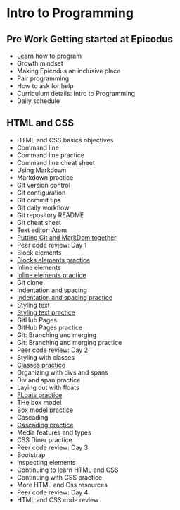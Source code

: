 # Intro to Programming
## Pre Work Getting started at Epicodus
- Learn how to program
- Growth mindset
- Making Epicodus an inclusive place
- Pair programming
- How to ask for help
- Curriculum details: Intro to Programming
- Daily schedule

## HTML and CSS
- HTML and CSS basics objectives
- Command line
- Command line practice
- Command line cheat sheet
- Using Markdown
- Markdown practice
- Git version control
- Git configuration
- Git commit tips
- Git daily workflow
- Git repository README
- Git cheat sheet
- Text editor: Atom
- [Putting Git and MarkDom together](https://github.com/SonyaMoisset/CODECAMP-Epicodus/tree/master/introToProgramming/HTMLandCSS)
- Peer code review: Day 1
- Block elements
- [Blocks elements practice](https://github.com/SonyaMoisset/CODECAMP-Epicodus/tree/master/introToProgramming/HTMLandCSS/MyFirstWebsite)
- Inline elements
- [Inline elements practice](https://github.com/SonyaMoisset/CODECAMP-Epicodus/tree/master/introToProgramming/HTMLandCSS/MyFirstWebsite)
- Git clone
- Indentation and spacing
- [Indentation and spacing practice](https://github.com/SonyaMoisset/CODECAMP-Epicodus/tree/master/introToProgramming/HTMLandCSS/cookie-recipe)
- Styling text
- [Styling text practice](https://github.com/SonyaMoisset/CODECAMP-Epicodus/tree/master/introToProgramming/HTMLandCSS/MyFirstWebsite)
- GitHub Pages
- GitHub Pages practice
- Git: Branching and merging
- Git: Branching and merging practice
- Peer code review: Day 2
- Styling with classes
- [Classes practice](https://github.com/SonyaMoisset/CODECAMP-Epicodus/tree/master/introToProgramming/HTMLandCSS/MyFirstWebsite)
- Organizing with divs and spans
- Div and span practice
- Laying out with floats
- [FLoats practice](https://github.com/SonyaMoisset/CODECAMP-Epicodus/tree/master/introToProgramming/HTMLandCSS/MyFirstWebsite)
- THe box model
- [Box model practice](https://github.com/SonyaMoisset/CODECAMP-Epicodus/tree/master/introToProgramming/HTMLandCSS/MyFirstWebsite)
- Cascading
- [Cascading practice](https://github.com/SonyaMoisset/CODECAMP-Epicodus/tree/master/introToProgramming/HTMLandCSS/MyFirstWebsite)
- Media features and types
- CSS Diner practice
- Peer code review: Day 3
- Bootstrap
- Inspecting elements
- Continuing to learn HTML and CSS
- Continuing with CSS practice
- More HTML and Css resources
- Peer code review: Day 4
- HTML and CSS code review
